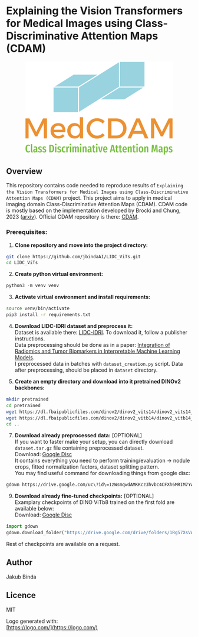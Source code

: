 # Explaining the Vision Transformers for Medical Images using Class-Discriminative Attention Maps (CDAM)

<div align="center">
  <img src="medcdam.png" alt="Logo" width="400"/>
</div>


## Overview
This repository contains code needed to reproduce results of `Explaining the Vision Transformers for Medical Images using Class-Discriminative Attention Maps (CDAM)` project. This project aims to apply in medical imaging domain Class-Discriminative Attention Maps (CDAM). CDAM code is mostly based on the implementation developed by Brocki and Chung, 2023 ([arxiv](https://doi.org/10.48550/arXiv.2312.02364)). Official CDAM repository is there: [CDAM](https://github.com/lenbrocki/CDAM.git).


### Prerequisites:
1. **Clone repository and move into the project directory:**
```bash
git clone https://github.com/jbindaAI/LIDC_ViTs.git
cd LIDC_ViTs
```
2. **Create python virtual environment:**
```python
python3 -m venv venv
```
3. **Activate virtual environment and install requirements:**
```bash
source venv/bin/activate
pip3 install -r requirements.txt
```
4. **Download LIDC-IDRI dataset and preprocess it:** </br>
Dataset is available there: [LIDC-IDRI](https://www.cancerimagingarchive.net/collection/lidc-idri/). To download it, follow a publisher instructions. </br>
Data preprocessing should be done as in a paper: [Integration of Radiomics and Tumor Biomarkers in Interpretable Machine Learning Models](https://doi.org/10.3390/cancers15092459). </br>
I preprocessed data in batches with `dataset_creation.py` script. Data after preprocessing, should be placed in `dataset` directory.

5. **Create an empty directory and download into it pretrained DINOv2 backbones:**
```bash
mkdir pretrained
cd pretrained
wget https://dl.fbaipublicfiles.com/dinov2/dinov2_vits14/dinov2_vits14_reg4_pretrain.pth
wget https://dl.fbaipublicfiles.com/dinov2/dinov2_vitb14/dinov2_vitb14_reg4_pretrain.pth
cd ..
```

7. **Download already preprocessed data:** [OPTIONAL] </br>
If you want to faster make your setup, you can directly download `dataset.tar.gz` file containing preprocessed dataset. </br>
Download: [Google Disc](https://drive.google.com/file/d/1zWsmqwdAMKKcz3hvbc4CFXh6MRIM7Yw9/view?usp=sharing) </br>
It contains everything you need to perform training/evaluation -> nodule crops, fitted normalization factors, dataset splitting pattern. </br>
You may find useful command for downloading things from google disc:
```bash
gdown https://drive.google.com/uc\?id\=1zWsmqwdAMKKcz3hvbc4CFXh6MRIM7Yw9    
```
   
9. **Download already fine-tuned checkpoints:** [OPTIONAL] </br>
Examplary checkpoints of DINO ViTb8 trained on the first fold are available below: </br>
Download: [Google Disc](https://drive.google.com/drive/folders/1Rg57XsVA5Dalhev61F7B0JpRiMMqGqRP) </br>
```python
import gdown
gdown.download_folder("https://drive.google.com/drive/folders/1Rg57XsVA5Dalhev61F7B0JpRiMMqGqRP")
```
Rest of checkpoints are available on a request. 

## Author
Jakub Binda

## Licence
MIT

Logo generated with: </br>
[https://logo.com/](https://logo.com/)
